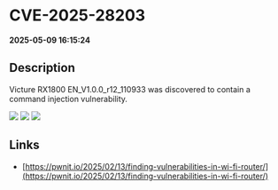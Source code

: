 # CVE-2025-28203

**2025-05-09 16:15:24**

## Description
Victure RX1800 EN_V1.0.0_r12_110933 was discovered to contain a command injection vulnerability.

![](https://img.shields.io/static/v1?label=Score&message=8.8&color=red)
![](https://img.shields.io/static/v1?label=Severity&message=HIGH&color=red)
![](https://img.shields.io/static/v1?label=CWE&message=RCE&color=green)

## Links
- [https://pwnit.io/2025/02/13/finding-vulnerabilities-in-wi-fi-router/](https://pwnit.io/2025/02/13/finding-vulnerabilities-in-wi-fi-router/)

